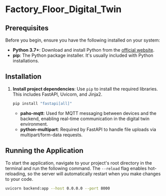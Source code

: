 # Factory_Floor_Digital_Twin
## Prerequisites

Before you begin, ensure you have the following installed on your system:

*   **Python 3.7+**: Download and install Python from the [official website](https://www.python.org/downloads/).
*   **pip**: The Python package installer. It's usually included with Python installations.

## Installation

1.  **Install project dependencies**: Use `pip` to install the required libraries. This includes FastAPI, Uvicorn, and Jinja2.

    ```bash
    pip install "fastapi[all]"
    ```

    - **paho-mqtt**: Used for MQTT messaging between devices and the backend, enabling real-time communication in the digital twin environment.
    - **python-multipart**: Required by FastAPI to handle file uploads via multipart/form-data requests.


## Running the Application

To start the application, navigate to your project's root directory in the terminal and run the following command. The `--reload` flag enables hot-reloading, so the server will automatically restart when you make changes to your code.

```bash
uvicorn backend:app --host 0.0.0.0 --port 8000
